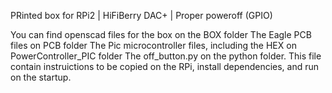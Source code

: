 PRinted box for RPi2 | HiFiBerry DAC+ | Proper poweroff (GPIO)  

You can find openscad files for the box on the BOX folder
The Eagle PCB files on PCB folder
The Pic microcontroller files, including the HEX on PowerController_PIC folder
The off_button.py on the python folder. This file contain instruictions to be copied on the RPi, install dependencies, and run on the startup.


